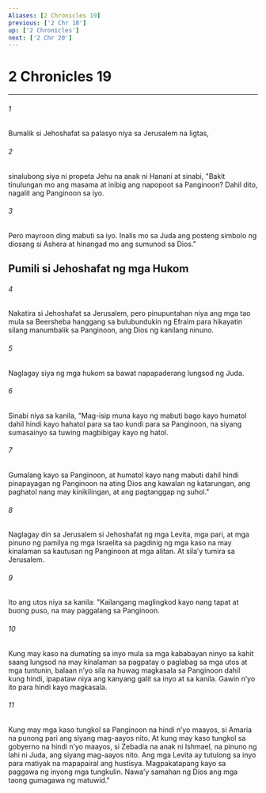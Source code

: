 ```yaml
---
Aliases: [2 Chronicles 19]
previous: ['2 Chr 18']
up: ['2 Chronicles']
next: ['2 Chr 20']
---
```

# 2 Chronicles 19

***

###### 1
Bumalik si Jehoshafat sa palasyo niya sa Jerusalem na ligtas, 

###### 2
sinalubong siya ni propeta Jehu na anak ni Hanani at sinabi, "Bakit tinulungan mo ang masama at inibig ang napopoot sa Panginoon? Dahil dito, nagalit ang Panginoon sa iyo. 

###### 3
Pero mayroon ding mabuti sa iyo. Inalis mo sa Juda ang posteng simbolo ng diosang si Ashera at hinangad mo ang sumunod sa Dios." 

## Pumili si Jehoshafat ng mga Hukom 

###### 4
Nakatira si Jehoshafat sa Jerusalem, pero pinupuntahan niya ang mga tao mula sa Beersheba hanggang sa bulubundukin ng Efraim para hikayatin silang manumbalik sa Panginoon, ang Dios ng kanilang ninuno. 

###### 5
Naglagay siya ng mga hukom sa bawat napapaderang lungsod ng Juda. 

###### 6
Sinabi niya sa kanila, "Mag-isip muna kayo ng mabuti bago kayo humatol dahil hindi kayo hahatol para sa tao kundi para sa Panginoon, na siyang sumasainyo sa tuwing magbibigay kayo ng hatol. 

###### 7
Gumalang kayo sa Panginoon, at humatol kayo nang mabuti dahil hindi pinapayagan ng Panginoon na ating Dios ang kawalan ng katarungan, ang paghatol nang may kinikilingan, at ang pagtanggap ng suhol." 

###### 8
Naglagay din sa Jerusalem si Jehoshafat ng mga Levita, mga pari, at mga pinuno ng pamilya ng mga Israelita sa pagdinig ng mga kaso na may kinalaman sa kautusan ng Panginoon at mga alitan. At silaʼy tumira sa Jerusalem. 

###### 9
Ito ang utos niya sa kanila: "Kailangang maglingkod kayo nang tapat at buong puso, na may paggalang sa Panginoon. 

###### 10
Kung may kaso na dumating sa inyo mula sa mga kababayan ninyo sa kahit saang lungsod na may kinalaman sa pagpatay o paglabag sa mga utos at mga tuntunin, balaan nʼyo sila na huwag magkasala sa Panginoon dahil kung hindi, ipapataw niya ang kanyang galit sa inyo at sa kanila. Gawin nʼyo ito para hindi kayo magkasala. 

###### 11
Kung may mga kaso tungkol sa Panginoon na hindi nʼyo maayos, si Amaria na punong pari ang siyang mag-aayos nito. At kung may kaso tungkol sa gobyerno na hindi nʼyo maayos, si Zebadia na anak ni Ishmael, na pinuno ng lahi ni Juda, ang siyang mag-aayos nito. Ang mga Levita ay tutulong sa inyo para matiyak na mapapairal ang hustisya. Magpakatapang kayo sa paggawa ng inyong mga tungkulin. Nawaʼy samahan ng Dios ang mga taong gumagawa ng matuwid."

